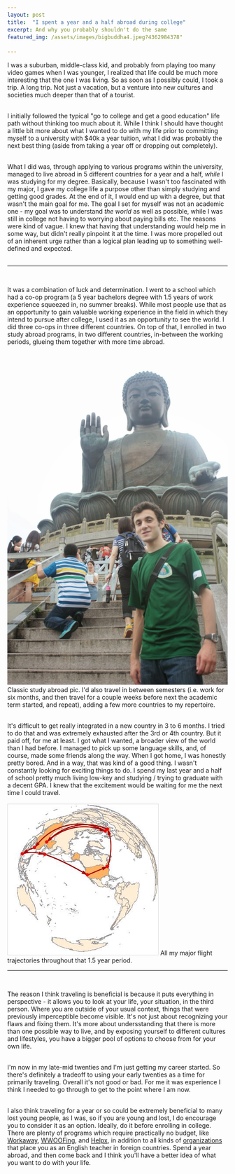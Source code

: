 ```yaml
---
layout: post
title:  "I spent a year and a half abroad during college"
excerpt: And why you probably shouldn't do the same
featured_img: /assets/images/bigbuddha4.jpeg?4362984378"

---
```


I was a suburban, middle-class kid, and probably from playing too many video games when I was younger, I realized that life could be much more interesting that the one I was living. So as soon as I possibly could, I took a trip. A long trip. Not just a vacation, but a venture into new cultures and societies much deeper than that of a tourist.  
<br/>

I initially followed the typical "go to college and get a good education" life path without thinking too much about it. While I think I should have thought a little bit more about what I wanted to do with my life prior to committing myself to a university with $40k a year tuition, what I did was probably the next best thing (aside from taking a year off or dropping out completely).   
<br/>

What I did was, through applying to various programs within the university, managed to live abroad in 5 different countries for a year and a half, *while* I was studying for my degree. Basically, because I wasn't too fascinated with my major, I gave my college life a purpose other than simply studying and getting good grades. At the end of it, I would end up with a degree, but that wasn't the main goal for me. The goal I set for myself was not an academic one - my goal was to understand *the world* as well as possible, while I was still in college not having to worrying about paying bills etc. The reasons were kind of vague. I knew that having that understanding would help me in some way, but didn't really pinpoint it at the time. I was more propelled out of an inherent urge rather than a logical plan leading up to something well-defined and expected.  
<br/>

<hr class="hr2">
<br/>



It was a combination of luck and determination. I went to a school which had a co-op program (a 5 year bachelors degree with 1.5 years of work experience squeezed in, no summer breaks). While most people use that as an opportunity to gain valuable working experience in the field  in which they intend to pursue after college, I used it as an opportunity to see the world. I did three co-ops in three different countries. On top of that, I enrolled in two study abroad programs, in two different countries, in-between the working periods, glueing them together with more time abroad.  
<br/> 
<img src="/assets/images/bigbuddha2.jpeg" class="in-post-img block mx-auto">
<span class="img-caption mb3">Classic study abroad pic.</span>
I'd also travel in between semesters (i.e. work for six months, and then travel for a couple weeks before next the academic term started, and repeat), adding a few more countries to my repertoire.  
<br/>

It's difficult to get really integrated in a new country in 3 to 6 months. I tried to do that and was extremely exhausted after the 3rd or 4th country. But it paid off, for me at least. I got what I wanted, a broader view of the world than I had before. I managed to pick up some language skills, and, of course, made some friends along the way. When I got home, I was honestly pretty bored. And in a way, that was kind of a good thing. I wasn't constantly looking for exciting things to do. I spend my last year and a half of school pretty much living low-key and studying / trying to graduate with a decent GPA. I knew that the excitement would be waiting for me the next time I could travel.   
<br/>
<img src="/assets/images/globe-traversal.jpg" class="in-post-img block mx-auto">
<span class="img-caption mb3">All my major flight trajectories throughout that 1.5 year period.</span>
<hr class="hr2">
<br/>

The reason I think traveling is beneficial is because it puts everything in perspective - it allows you to look at your life, your situation, in the third person. Where you are outside of your usual context, things that were previously imperceptible become visible. It's not just about recognizing your flaws and fixing them. It's more about undersstanding that there is more than one possible way to live, and by exposing yourself to different cultures and lifestyles, you have a bigger pool of options to choose from for your own life.   
<br/>

I'm now in my late-mid twenties and I'm just getting my career started. So there's definitely a tradeoff to using your early twenties as a time for primarily traveling. Overall it's not good or bad. For me it was experience I think I needed to go through to get to the point where I am now.   
<br/>



I also think traveling for a year or so could be extremely beneficial to many lost young people, as I was, so if you are young and lost, I do encourage you to consider it as an option. Ideally, do it before enrolling in college. There are plenty of programs which require practically no budget, like [Workaway](https://www.workaway.info/), [WWOOFing](https://wwoofinternational.org/), and [Helpx](https://www.helpx.net/), in addition to all kinds of [organizations](https://www.teachaway.com/) that place you as an English teacher in foreign countries. Spend a year abroad, and then come back and I think you'll have a better idea of what you want to do with your life.  




